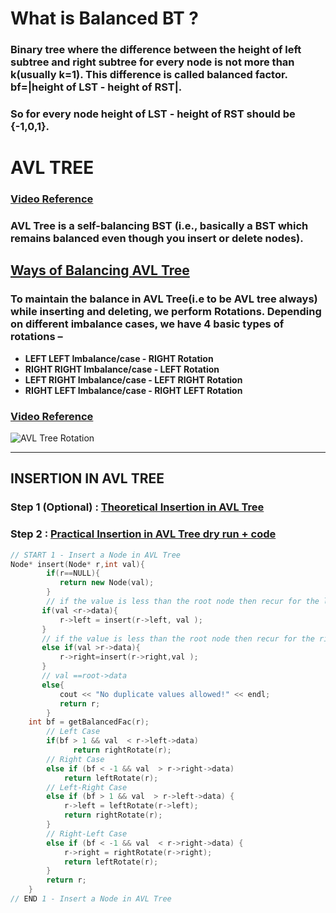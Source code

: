 # **What is Balanced BT ?**

### Binary tree where the difference between the height of left subtree and right subtree **for every node** is not more than k(usually k=1). This difference is called balanced factor. **bf=|height of LST - height of RST|**.

### So for every node **height of LST - height of RST** should be {-1,0,1}.

# **AVL TREE**
### **[Video Reference](https://youtu.be/u3OVSkuOdqI)**


### AVL Tree is a self-balancing BST (i.e., basically a BST which remains balanced even though you insert or delete nodes).

## <u> **Ways of Balancing AVL Tree** </u>

### To maintain the balance in AVL Tree(i.e to be AVL tree always) while inserting and deleting, we perform Rotations. Depending on different imbalance cases, we have 4 basic types of rotations –

- **LEFT LEFT Imbalance/case - RIGHT Rotation**
- **RIGHT RIGHT Imbalance/case - LEFT Rotation**
- **LEFT RIGHT Imbalance/case - LEFT RIGHT Rotation**
- **RIGHT LEFT Imbalance/case - RIGHT LEFT Rotation**

### **[Video Reference](https://youtu.be/_nyt5QYel3Q)**

![AVL Tree Rotation](https://user-images.githubusercontent.com/64855541/122770456-1522f400-d2c3-11eb-9d95-7bba74a9afc8.jpg)

<hr>

##  **INSERTION IN AVL TREE** 

### **Step 1 (Optional) : [Theoretical Insertion in AVL Tree](https://youtu.be/f0BplF93TIA)**

### **Step 2 : [Practical Insertion in AVL Tree dry run + code](https://youtu.be/otiDcwZbCo4)**

```cpp
// START 1 - Insert a Node in AVL Tree
Node* insert(Node* r,int val){
        if(r==NULL){
           return new Node(val);
        }
 		// if the value is less than the root node then recur for the left subtree
       if(val <r->data){
           r->left = insert(r->left, val );
       }
       // if the value is less than the root node then recur for the right subtree
       else if(val >r->data){
           r->right=insert(r->right,val );
       }
       // val ==root->data
       else{
           cout << "No duplicate values allowed!" << endl;
           return r;
        }
    int bf = getBalancedFac(r);
        // Left Case
        if(bf > 1 && val  < r->left->data)
              return rightRotate(r);
        // Right Case
		else if (bf < -1 && val  > r->right->data)
			return leftRotate(r);
		// Left-Right Case
		else if (bf > 1 && val  > r->left->data) {
			r->left = leftRotate(r->left);
			return rightRotate(r);
		}
		// Right-Left Case
		else if (bf < -1 && val  < r->right->data) {
			r->right = rightRotate(r->right);
			return leftRotate(r);
		}
		return r;
	}
// END 1 - Insert a Node in AVL Tree
```

